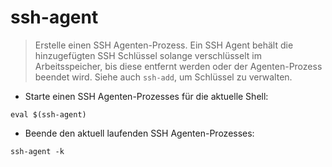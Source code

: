 # ssh-agent

> Erstelle einen SSH Agenten-Prozess.
> Ein SSH Agent behält die hinzugefügten SSH Schlüssel solange verschlüsselt im Arbeitsspeicher, bis diese entfernt werden oder der Agenten-Prozess beendet wird.
> Siehe auch `ssh-add`, um Schlüssel zu verwalten.

- Starte einen SSH Agenten-Prozesses für die aktuelle Shell:

`eval $(ssh-agent)`

- Beende den aktuell laufenden SSH Agenten-Prozesses:

`ssh-agent -k`

